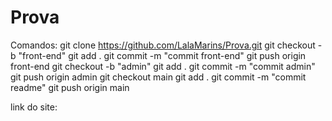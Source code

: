 # Prova
Comandos:
git clone https://github.com/LalaMarins/Prova.git
git checkout -b "front-end"
git add .
git commit -m "commit front-end"
git push origin front-end
git checkout -b "admin"
git add .
git commit -m "commit admin"
git push origin admin
git checkout main
git add .
git commit -m "commit readme"
git push origin main

link do site: 